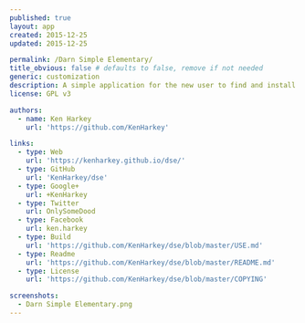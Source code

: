 ```yaml
---
published: true
layout: app
created: 2015-12-25
updated: 2015-12-25

permalink: /Darn Simple Elementary/
title_obvious: false # defaults to false, remove if not needed
generic: customization
description: A simple application for the new user to find and install a variety of applications both useful and popular with the click of a button.
license: GPL v3

authors:
  - name: Ken Harkey
    url: 'https://github.com/KenHarkey'

links:
  - type: Web
    url: 'https://kenharkey.github.io/dse/'
  - type: GitHub
    url: 'KenHarkey/dse'
  - type: Google+
    url: +KenHarkey
  - type: Twitter
    url: OnlySomeDood
  - type: Facebook
    url: ken.harkey
  - type: Build
    url: 'https://github.com/KenHarkey/dse/blob/master/USE.md'
  - type: Readme
    url: 'https://github.com/KenHarkey/dse/blob/master/README.md'
  - type: License
    url: 'https://github.com/KenHarkey/dse/blob/master/COPYING'

screenshots:
  - Darn Simple Elementary.png
---
```

